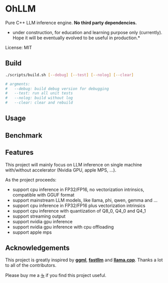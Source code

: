 # OhLLM

Pure C++ LLM inference engine. **No third party dependencies.**

* under construction, for education and learning purpose only (currently). Hope it will be eventually evolved to be useful in production.*

License: MIT

## Build

```bash
./scripts/build.sh [--debug] [--test] [--nolog] [--clear]

# argments:
#   --debug: build debug version for debugging
#   --test: run all unit tests
#   --nolog: build without log
#   --clear: clear and rebuild
```

## Usage

## Benchmark

## Features

This project will mainly focus on LLM inference on single machine with/without accelerator (Nvidia GPU, apple MPS, ...).

As the project proceeds:

- support cpu inference in FP32/FP16, no vectorization intrinsics, compatible with GGUF format
- support mainstream LLM models, like llama, phi, qwen, gemma and ...
- support cpu inference in FP32/FP16 plus vectorization intrinsics
- support cpu inference with quantization of Q8_0, Q4_0 and Q4_1
- support streaming output
- support nvidia gpu inference
- support nvidia gpu inference with cpu offloading
- support apple mps

## Acknowledgements

This project is greatly inspired by [**ggml**](https://github.com/ggerganov/ggml), [**fastllm**](https://github.com/ztxz16/fastllm) and [**llama.cpp**](https://github.com/ggerganov/llama.cpp). Thanks a lot to all of the contributors.

Please buy me a [:coffee:](https://ko-fi.com/excitingme) if you find this project useful. 